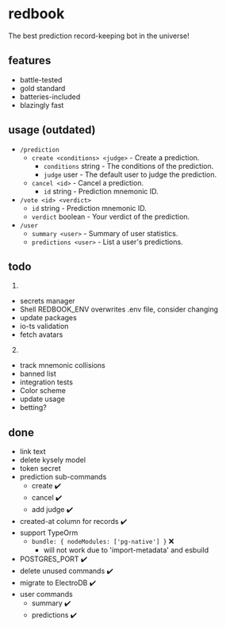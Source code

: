 # redbook

The best prediction record-keeping bot in the universe!

## features

- battle-tested
- gold standard
- batteries-included
- blazingly fast

## usage (outdated)

- `/prediction`
  - `create <conditions> <judge>` - Create a prediction.
    - `conditions` string - The conditions of the prediction.
    - `judge` user - The default user to judge the prediction.
  - `cancel <id>` - Cancel a prediction.
    - `id` string - Prediction mnemonic ID.
- `/vote <id> <verdict>`
  - `id` string - Prediction mnemonic ID.
  - `verdict` boolean - Your verdict of the prediction.
- `/user`
  - `summary <user>` - Summary of user statistics.
  - `predictions <user>` - List a user's predictions.

## todo

1.
  - secrets manager
  - Shell REDBOOK_ENV overwrites .env file, consider changing
  - update packages
  - io-ts validation
  - fetch avatars
2.
  - track mnemonic collisions
  - banned list
  - integration tests
  - Color scheme
  - update usage
  - betting?

## done

- link text
- delete kysely model
- token secret
- prediction sub-commands
  - create :heavy_check_mark:
  - cancel :heavy_check_mark:
  - add judge :heavy_check_mark:
- created-at column for records :heavy_check_mark:
- support TypeOrm
  - `bundle: { nodeModules: ['pg-native'] }` :x:
    - will not work due to 'import-metadata' and esbuild
- POSTGRES_PORT :heavy_check_mark:
- delete unused commands :heavy_check_mark:
- migrate to ElectroDB :heavy_check_mark:
- user commands
  - summary :heavy_check_mark:
  - predictions :heavy_check_mark:

